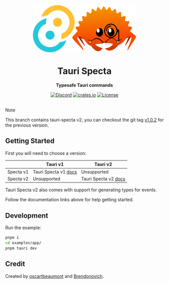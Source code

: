 <div align="center">
    <img height="150" src=".github/logo.png" alt="Specta Logo"></img>
    <h1>Tauri Specta</h1>
    <p><b>Typesafe Tauri commands</b></p>
    <a href="https://discord.gg/4V9M5sksw8"><img src="https://img.shields.io/discord/1011665225809924136?style=flat-square" alt="Discord"></a>
    <a href="https://crates.io/crates/tauri-specta"><img src="https://img.shields.io/crates/v/tauri-specta.svg?style=flat-square"
    alt="crates.io" /></a>
    <a href="/LICENSE.md"><img src="https://img.shields.io/crates/l/tauri-specta?style=flat-square" alt="License"></a>
</div>

<br>

> [!NOTE]  
> This branch contains tauri-specta v2, you can checkout the git tag [v1.0.2](https://github.com/oscartbeaumont/tauri-specta/tree/v1.0.2) for the previous version.

## Getting Started

First you will need to choose a version:

|           | Tauri v1                             | Tauri v2                             |
| --------- | ------------------------------------ | ------------------------------------ |
| Specta v1 | Tauri Specta v1 [docs](./docs/v1.md) | Unsupported                          |
| Specta v2 | Unsupported                          | Tauri Specta v2 [docs](./docs/v2.md) |

Tauri Specta v2 also comes with support for generating types for events.

Follow the documentation links above for help getting started.

## Development

Run the example:

```bash
pnpm i
cd examples/app/
pnpm tauri dev
```

## Credit

Created by [oscartbeaumont](https://github.com/oscartbeaumont) and [Brendonovich](https://github.com/brendonovich).
